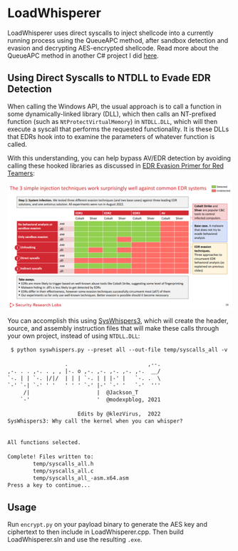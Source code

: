 # LoadWhisperer
LoadWhisperer uses direct syscalls to inject shellcode into a currently running process using the QueueAPC method, after sandbox detection and evasion and decrypting AES-encrypted shellcode. Read more about the QueueAPC method in another C# project I did [here](https://github.com/lemmyz4n3771/QueueUserAPC-ProcInjection).

## Using Direct Syscalls to NTDLL to Evade EDR Detection
When calling the Windows API, the usual approach is to call a function in some dynamically-linked library (DLL), which then calls an NT-prefixed function (such as `NtProtectVirtualMemory`) in `NTDLL.DLL`, which will then execute a syscall that performs the requested functionality. It is these DLLs that EDRs hook into to examine the parameters of whatever function is called. 

With this understanding, you can help bypass AV/EDR detection by avoiding calling these hooked libraries as discussed in [EDR Evasion Primer for Red Teamers](https://conference.hitb.org/hitbsecconf2022sin/materials/D1T1%20-%20EDR%20Evasion%20Primer%20for%20Red%20Teamers%20-%20Karsten%20Nohl%20&%20Jorge%20Gimenez.pdf):

![injection_technique](injection_techniques.png)

You can accomplish this using [SysWhispers3](https://github.com/klezVirus/SysWhispers3), which will create the header, source, and assembly instruction files that will make these calls through your own project, instead of using `NTDLL.DLL`:

```
 $ python syswhispers.py --preset all --out-file temp/syscalls_all -v
                                                       
                  .                         ,--.       
,-. . . ,-. . , , |-. o ,-. ,-. ,-. ,-. ,-.  __/       
`-. | | `-. |/|/  | | | `-. | | |-' |   `-. .  \      
`-' `-| `-' ' '   ' ' ' `-' |-' `-' '   `-'  '''       
     /|                     |  @Jackson_T              
    `-'                     '  @modexpblog, 2021       

                      Edits by @klezVirus,  2022       
SysWhispers3: Why call the kernel when you can whisper?


All functions selected.

Complete! Files written to:
        temp/syscalls_all.h
        temp/syscalls_all.c
        temp/syscalls_all_-asm.x64.asm
Press a key to continue...
```

## Usage
Run `encrypt.py` on your payload binary to generate the AES key and ciphertext to then include in LoadWhisperer.cpp. Then build LoadWhisperer.sln and use the resulting `.exe`.